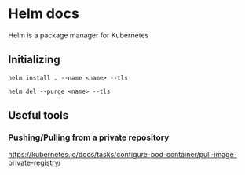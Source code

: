 # Helm docs

Helm is a package manager for Kubernetes

## Initializing

```
helm install . --name <name> --tls
```

```
helm del --purge <name> --tls
```

## Useful tools

### Pushing/Pulling from a private repository

https://kubernetes.io/docs/tasks/configure-pod-container/pull-image-private-registry/
